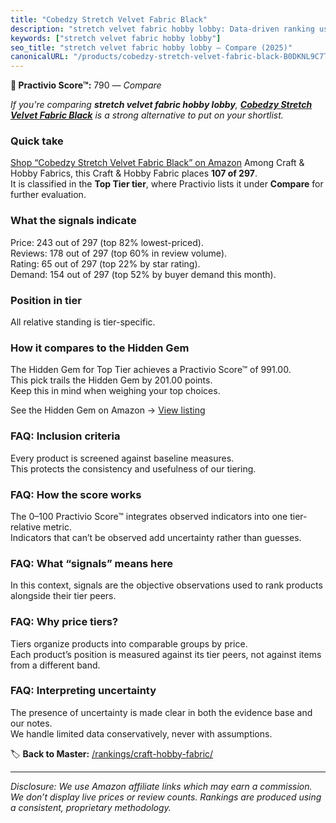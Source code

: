 ```yaml
---
title: "Cobedzy Stretch Velvet Fabric Black"
description: "stretch velvet fabric hobby lobby: Data-driven ranking using the Practivio Score™. Positioned by quality, value, demand, findability, momentum."
keywords: ["stretch velvet fabric hobby lobby"]
seo_title: "stretch velvet fabric hobby lobby — Compare (2025)"
canonicalURL: "/products/cobedzy-stretch-velvet-fabric-black-B0DKNL9C7T/"
---
```


**🛒 Practivio Score™:** 790 — _Compare_


*If you're comparing **stretch velvet fabric hobby lobby**, **[Cobedzy Stretch Velvet Fabric Black](https://www.amazon.com/dp/B0DKNL9C7T?tag=practivio-20)** is a strong alternative to put on your shortlist.*
### Quick take
[Shop “Cobedzy Stretch Velvet Fabric Black” on Amazon](https://www.amazon.com/dp/B0DKNL9C7T?tag=practivio-20)
Among Craft & Hobby Fabrics, this Craft & Hobby Fabric places **107 of 297**.  
It is classified in the **Top Tier tier**, where Practivio lists it under **Compare** for further evaluation.

### What the signals indicate
Price: 243 out of 297 (top 82% lowest-priced).  
Reviews: 178 out of 297 (top 60% in review volume).  
Rating: 65 out of 297 (top 22% by star rating).  
Demand: 154 out of 297 (top 52% by buyer demand this month).

### Position in tier
All relative standing is tier-specific.

### How it compares to the Hidden Gem
The Hidden Gem for Top Tier achieves a Practivio Score™ of 991.00.  
This pick trails the Hidden Gem by 201.00 points.  
Keep this in mind when weighing your top choices.  

See the Hidden Gem on Amazon → [View listing](https://www.amazon.com/dp/B01LBVYQ6U?tag=practivio-20)

### FAQ: Inclusion criteria
Every product is screened against baseline measures.  
This protects the consistency and usefulness of our tiering.

### FAQ: How the score works
The 0–100 Practivio Score™ integrates observed indicators into one tier-relative metric.  
Indicators that can’t be observed add uncertainty rather than guesses.

### FAQ: What “signals” means here
In this context, signals are the objective observations used to rank products alongside their tier peers.

### FAQ: Why price tiers?
Tiers organize products into comparable groups by price.  
Each product’s position is measured against its tier peers, not against items from a different band.

### FAQ: Interpreting uncertainty
The presence of uncertainty is made clear in both the evidence base and our notes.  
We handle limited data conservatively, never with assumptions.

<!-- Missing template for Compare/CompareWithinPriceClass -->


🏷️ **Back to Master:** [/rankings/craft-hobby-fabric/](/rankings/craft-hobby-fabric/)

---
_Disclosure: We use Amazon affiliate links which may earn a commission. We don’t display live prices or review counts. Rankings are produced using a consistent, proprietary methodology._
